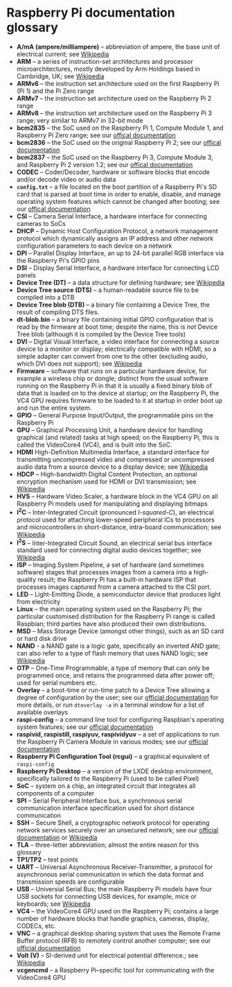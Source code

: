 # Raspberry Pi documentation glossary

- **A/mA (ampere/milliampere)** – abbreviation of ampere, the base unit of electrical current; see [Wikipedia](https://en.wikipedia.org/wiki/Ampere)
- **ARM** – a series of instruction-set architectures and processor microarchitectures, mostly developed by Arm Holdings based in Cambridge, UK; see [Wikipedia](https://en.wikipedia.org/wiki/ARM_architecture)
- **ARMv6** – the instruction set architecture used on the first Raspberry Pi (Pi 1) and the Pi Zero range
- **ARMv7** – the instruction set architecture used on the Raspberry Pi 2 range
- **ARMv8** – the instruction set architecture used on the Raspberry Pi 3 range; very similar to ARMv7 in 32-bit mode
- **bcm2835** – the SoC used on the Raspberry Pi 1, Compute Module 1, and Raspberry Pi Zero range; see our [offical documentation](https://www.raspberrypi.org/documentation/hardware/raspberrypi/bcm2835/README.md)
- **bcm2836** – the SoC used on the original Raspberry Pi 2; see our [offical documentation](https://www.raspberrypi.org/documentation/hardware/raspberrypi/bcm2836/README.md)
- **bcm2837** – the SoC used on the Raspberry Pi 3, Compute Module 3, and Raspberry Pi 2 version 1.2; see our [offical documentation](https://www.raspberrypi.org/documentation/hardware/raspberrypi/bcm2837/README.md)
- **CODEC** – Coder/Decoder, hardware or software blocks that encode and/or decode video or audio data
- **`config.txt`** – a file located on the boot partition of a Raspberry Pi's SD card that is parsed at boot time in order to enable, disable, and manage operating system features which cannot be changed after booting; see our [offical documentation](https://www.raspberrypi.org/documentation/configuration/config-txt/README.md)
- **CSI** – Camera Serial Interface, a hardware interface for connecting cameras to SoCs 
- **DHCP** – Dynamic Host Configuration Protocol, a network management protocol which dynamically assigns an IP address and other network configuration parameters to each device on a network
- **DPI** – Parallel Display Interface, an up to 24-bit parallel RGB interface via the Raspberry Pi's GPIO pins
- **DSI** – Display Serial Interface, a hardware interface for connecting LCD panels
- **Device Tree (DT)** – a data structure for defining hardware; see [Wikipedia](https://en.wikipedia.org/wiki/Device_tree)
- **Device Tree source (DTS)** – a human-readable source file to be compiled into a DTB
- **Device Tree blob (DTB)** – a binary file containing a Device Tree, the result of compiling DTS files.
- **dt-blob.bin** – a binary file containing initial GPIO configuration that is read by the firmware at boot time; despite the name, this is _not_ Device Tree blob (although it is compiled by the Device Tree tools)
- **DVI** – Digital Visual Interface, a video interface for connecting a source device to a monitor or display; electrically compatible with HDMI, so a simple adapter can convert from one to the other (excluding audio, which DVI does not support); see [Wikipedia](https://en.wikipedia.org/wiki/Digital_Visual_Interface)
- **Firmware** – software that runs on a particular hardware device, for example a wireless chip or dongle; distinct from the usual software running on the Raspberry Pi in that it is usually a fixed binary blob of data that is loaded on to the device at startup; on the Raspberry Pi, the VC4 GPU requires firmware to be loaded to it at startup in order boot up and run the entire system.
- **GPIO** – General Purpose Input/Output, the programmable pins on the Raspberry Pi
- **GPU** – Graphical Processing Unit, a hardware device for handling graphical (and related) tasks at high speed; on the Raspberry Pi, this is called the VideoCore4 (VC4), and is built into the SoC.
- **HDMI**  High-Definition Multimedia Interface, a standard interface for transmitting uncompressed video and compressed or uncompressed audio data from a source device to a display device; see [Wikipedia](https://en.wikipedia.org/wiki/HDMI)
- **HDCP** – High-bandwidth Digital Content Protection, an optional encryption mechanism used for HDMI or DVI transmission; see [Wikipedia](https://en.wikipedia.org/wiki/High-bandwidth_Digital_Content_Protection)
- **HVS** – Hardware Video Scaler, a hardware block in the VC4 GPU on all Raspberry Pi models used for manipulating and displaying bitmaps
- **I<sup>2</sup>C** – Inter-Integrated Circuit (pronounced _I-squared-C_), an electrical protocol used for attaching lower-speed peripheral ICs to processors and microcontrollers in short-distance, intra-board communication; see [Wikipedia](https://en.wikipedia.org/wiki/I%C2%B2C)
- **I<sup>2</sup>S** – Inter-Integrated Circuit Sound, an electrical serial bus interface standard used for connecting digital audio devices together; see [Wikipedia](https://en.wikipedia.org/wiki/I%C2%B2S)
- **ISP** – Imaging System Pipeline, a set of hardware (and sometimes software) stages that processes images from a camera into a high-quality result; the Raspberry Pi has a built-in hardware ISP that processes images captured from a camera attached to the CSI port.
- **LED** – Light-Emitting Diode, a semiconductor device that produces light from electricity
- **Linux** – the main operating system used on the Raspberry Pi; the particular customised distribution for the Raspberry Pi range is called Raspbian; third parties have also produced their own distributions.
- **MSD** – Mass Storage Device (amongst other things), such as an SD card or hard disk drive
- **NAND** - a NAND gate is a logic gate, specifically an inverted AND gate; can also refer to a type of flash memory that uses NAND logic; see [Wikipedia](https://en.wikipedia.org/wiki/NAND_gate)
- **OTP** – One-Time Programmable, a type of memory that can only be programmed once, and retains the programmed data after power off; used for serial numbers etc.
- **Overlay** – a boot-time or run-time patch to a Device Tree allowing a degree of configuration by the user; see our [official documentation](https://www.raspberrypi.org/documentation/configuration/device-tree.md) for more details, or run `dtoverlay -a` in a terminal window for a list of available overlays
- **raspi-config** – a command line tool for configuring Raspbian's operating system features; see our [official documentation](https://www.raspberrypi.org/documentation/configuration/raspi-config.md)
- **raspivid, raspistill, raspiyuv, raspividyuv** – a set of applications to run the Raspberry Pi Camera Module in various modes; see our [official documentation](https://www.raspberrypi.org/documentation/raspbian/applications/camera.md)
- **Raspberry Pi Configuration Tool (rcgui)** – a graphical equivalent of `raspi-config`
- **Raspberry Pi Desktop** – a version of the LXDE desktop environment, specifically tailored to the Raspberry Pi (used to be called Pixel)
- **SoC** – system on a chip, an integrated circuit that integrates all components of a computer
- **SPI** – Serial Peripheral Interface bus, a synchronous serial communication interface specification used for short distance communication
- **SSH** – Secure Shell, a cryptographic network protocol for operating network services securely over an unsecured network; see our [official documentation](https://www.raspberrypi.org/documentation/remote-access/ssh/README.md) or [Wikipedia](https://en.wikipedia.org/wiki/Secure_Shell)
- **TLA** – three-letter abbreviation; almost the entire reason for this glossary
- **TP1/TP2** – test points
- **UART** – Universal Asynchronous Receiver-Transmitter, a protocol for asynchronous serial communication in which the data format and transmission speeds are configurable
- **USB** – Universial Serial Bus; the main Raspberry Pi models have four USB sockets for connecting USB devices, for example, mice or keyboards; see [Wikipedia](https://en.wikipedia.org/wiki/USB)
- **VC4** – the VideoCore4 GPU used on the Raspberry Pi; contains a large number of hardware blocks that handle graphics, cameras, display, CODECs, etc.
- **VNC** – a graphical desktop sharing system that uses the Remote Frame Buffer protocol (RFB) to remotely control another computer; see our [official documentation](https://www.raspberrypi.org/documentation/remote-access/vnc/README.md)
- **Volt (V)** – SI-derived unit for electrical potential difference.; see [Wikipedia](https://en.wikipedia.org/wiki/Volt)
- **vcgencmd** – a Raspberry Pi–specific tool for communicating with the VideoCore4 GPU
